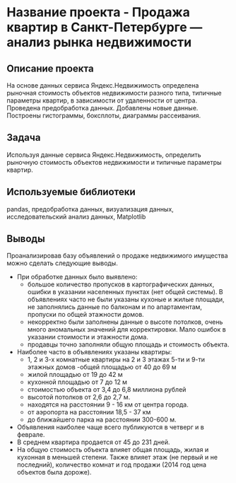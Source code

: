 # Название проекта - Продажа квартир в Санкт-Петербурге — анализ рынка недвижимости

## Описание проекта

На основе данных сервиса Яндекс.Недвижимость определена рыночная стоимость объектов недвижимости разного типа, типичные параметры квартир, в зависимости от удаленности от центра. Проведена предобработка данных. Добавлены новые данные. Построены гистограммы, боксплоты, диаграммы рассеивания.

## Задача

Используя данные сервиса Яндекс.Недвижимость, определить рыночную стоимость объектов недвижимости и типичные параметры квартир.

## Используемые библиотеки

pandas, предобработка данных, визуализация данных, исследовательский анализ данных, Matplotlib

## Выводы

Проанализировав базу объявлений о продаже недвижимого имущества можно сделать следующие выводы.

- При обработке данных было выявлено:
  - большое количество пропусков в картографических данных, ошибки в указании населенных пунктах (нет общей системы). В объявлениях часто не были указаны кухоные и жилые площади, не заполнялись данные по балконам и по апартаментам, пропуски по общей этажности домов.
  - некорректно были заполнены данные о высоте потолков, очень много аномальных значений для корректировки. Мало ошибок в указании стоимости и этажности дома.
  - продавцы точно заполняли общую площадь и стоимость объекта.
- Наиболее часто в объявлениях указаны квартиры:
  - 1, 2 и 3-х комнатные квартиры на 2 и 3 этажах 5-ти и 9-ти этажных домов -общей площадью от 40 до 69 м
  - жилой площадью от 19 до 42 м
  - кухонной площадью от 7 до 12 м
  - стоимостью объекта от 3,4 до 6,8 миллиона рублей
  - высотой потолков от 2,6 до 2,7 м.
  - находятся на расстоянии 9 - 16 км от центра города.
  - от аэропорта на расстоянии 18,5 - 37 км
  - до ближайшего парка на расстоянии 300-600 м.
- Объявления наиболее чаще всего публикуются в четверг и в феврале.
- В среднем квартира продается от 45 до 231 дней.
- На общую стоимость объекта влияет общая площадь, жилая и кухонная в меньшей степени. Также влияет этаж (не первый и не последний), количество комнат и год продажи (2014 год цена объектов была дороже).
